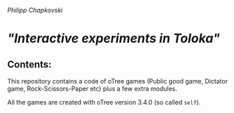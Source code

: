 _Philipp Chapkovski_
# _"Interactive experiments in Toloka"_

## Contents:

This repository contains a code of oTree games (Public good game, Dictator game, Rock-Scissors-Paper etc) plus a few extra modules.

All the games are created with oTree version 3.4.0 (so called `self`).

